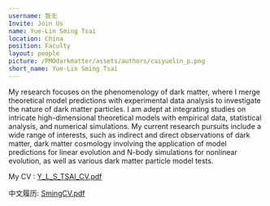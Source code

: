 ```yaml
---
username: 暂无
Invite: Join Us
name: Yue-Lin Sming Tsai
location: China
position: Faculty
layout: people
picture: /PMOdarkmatter/assets/authors/caiyuelin_p.png
short_name: Yue-Lin Sming Tsai
---
```


My research focuses on the phenomenology of dark matter, where I merge theoretical model predictions with experimental data analysis to investigate the nature of dark matter particles. I am adept at integrating studies on intricate high-dimensional theoretical models with empirical data, statistical analysis, and numerical simulations. My current research pursuits include a wide range of interests, such as indirect and direct observations of dark matter, dark matter cosmology involving the application of model predictions for linear evolution and N-body simulations for nonlinear evolution, as well as various dark matter particle model tests.

My   CV : [Y_L_S_TSAI_CV.pdf]()

中文履历: [SmingCV.pdf](https://pan.cstcloud.cn/web/view_iframe.html?fid=1596400689217553&shareId=Ttmr9vQ7I)

